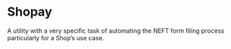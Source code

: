 # Shopay
 A utility with a very specific task of automating the NEFT form filing process particularly for a Shop’s use case.
